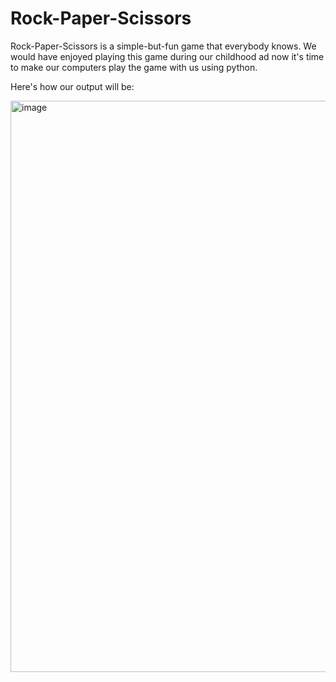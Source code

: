 # Rock-Paper-Scissors
Rock-Paper-Scissors is a simple-but-fun game that everybody knows. We would have enjoyed playing this game during our childhood ad now it's time to make our computers play the game with us using python.

Here's how our output will be:

<img width="914" alt="image" src="https://user-images.githubusercontent.com/85865229/214866024-c7177685-f65e-45ed-affc-251b97191297.png">

